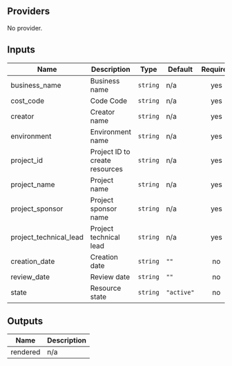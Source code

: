 ## Providers

No provider.

## Inputs

| Name | Description | Type | Default | Required |
|------|-------------|------|---------|:-----:|
| business\_name | Business name | `string` | n/a | yes |
| cost\_code | Code Code | `string` | n/a | yes |
| creator | Creator name | `string` | n/a | yes |
| environment | Environment name | `string` | n/a | yes |
| project\_id | Project ID to create resources | `string` | n/a | yes |
| project\_name | Project name | `string` | n/a | yes |
| project\_sponsor | Project sponsor name | `string` | n/a | yes |
| project\_technical\_lead | Project technical lead | `string` | n/a | yes |
| creation\_date | Creation date | `string` | `""` | no |
| review\_date | Review date | `string` | `""` | no |
| state | Resource state | `string` | `"active"` | no |

## Outputs

| Name | Description |
|------|-------------|
| rendered | n/a |


